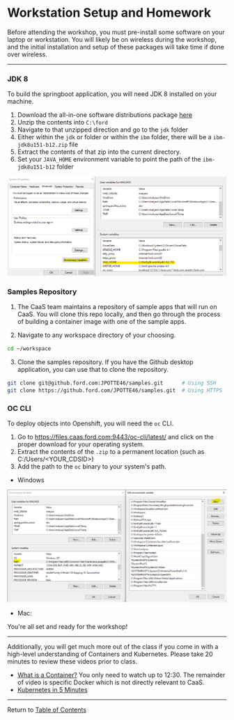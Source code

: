 # Workstation Setup and Homework

Before attending the workshop, you must pre-install some software on your laptop or workstation. You will likely be on wireless during the workshop, and the initial installation and setup of these packages will take time if done over wireless. 

---

### JDK 8 

To build the springboot application, you will need JDK 8 installed on your machine. 

1. Download the all-in-one software distributions package [here](https://00000-javacoe-dev-ns01.s3-object.ford.com:9021/jcoe/distros/ford.zip)
2. Unzip the contents into `C:\ford`
3. Navigate to that unzipped direction and go to the `jdk` folder
4. Either within the `jdk` or folder or within the `ibm` folder, there will be a `ibm-jdk8u151-b12.zip` file
5. Extract the contents of that zip into the current directory. 
6. Set your `JAVA_HOME` environment variable to point the path of the `ibm-jdk8u151-b12` folder

![Java Home](./images/java_home.png)

### Samples Repository

1. The CaaS team maintains a repository of sample apps that will run on CaaS. You will clone this repo locally, and then go through the process of building a container image with one of the sample apps.

2. Navigate to any workspace directory of your choosing. 

```bash
cd ~/workspace
```

3. Clone the samples repository. If you have the Github desktop application, you can use that to clone the repository. 

```bash
git clone git@github.ford.com:JPOTTE46/samples.git      # Using SSH
git clone https://github.ford.com/JPOTTE46/samples.git  # Using HTTPS
```

### OC CLI

To deploy objects into Openshift, you will need the `oc` CLI. 

1. Go to https://files.caas.ford.com:9443/oc-cli/latest/ and click on the proper download for your operating system. 
2. Extract the contents of the `.zip` to a permanent location (such as C:/Users/<YOUR_CDSID>)
3. Add the path to the `oc` binary to your system's path.
  - Windows

![oc cli](./images/oc_cli.png)

  - Mac: 


You're all set and ready for the workshop! 

---

Additionally, you will get much more out of the class if you come in with a high-level understanding of Containers and Kubernetes. Please take 20 minutes to review these videos prior to class.

- [What is a Container?](https://www.youtube.com/watch?v=EnJ7qX9fkcU&t=969s) You only need to watch up to 12:30. The remainder of video is specific Docker which is not directly relevant to CaaS.
- [Kubernetes in 5 Minutes](https://www.youtube.com/watch?v=PH-2FfFD2PU)

---

Return to [Table of Contents](./README.md#agenda)
